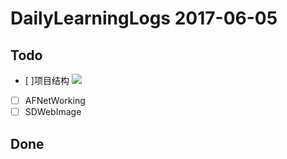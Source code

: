 # DailyLearningLogs  2017-06-05

## Todo
- [ ]项目结构
![](http://oc98nass3.bkt.clouddn.com/2017-06-05-14966576491146.jpg)


- [ ] AFNetWorking
- [ ] SDWebImage

## Done


